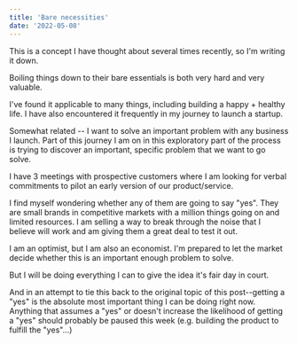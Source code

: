 ```yaml
---
title: 'Bare necessities'
date: '2022-05-08'
---
```


This is a concept I have thought about several times recently, so I'm writing it down.

Boiling things down to their bare essentials is both very hard and very valuable.

I've found it applicable to many things, including building a happy + healthy life. I have also encountered it frequently in my journey to launch a startup.

Somewhat related -- I want to solve an important problem with any business I launch. Part of this journey I am on in this exploratory part of the process is trying to discover an important, specific problem that we want to go solve.

I have 3 meetings with prospective customers where I am looking for verbal commitments to pilot an early version of our product/service. 

I find myself wondering whether any of them are going to say "yes". They are small brands in competitive markets with a million things going on and limited resources. I am selling a way to break through the noise that I believe will work and am giving them a great deal to test it out. 

I am an optimist, but I am also an economist. I'm prepared to let the market decide whether this is an important enough problem to solve. 

But I will be doing everything I can to give the idea it's fair day in court. 

And in an attempt to tie this back to the original topic of this post--getting a "yes" is the absolute most important thing I can be doing right now. Anything that assumes a "yes" or doesn't increase the likelihood of getting a "yes" should probably be paused this week (e.g. building the product to fulfill the "yes"...)